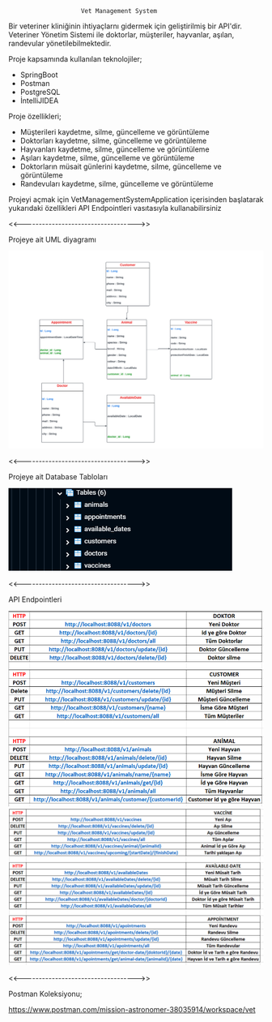                         Vet Management System
Bir veteriner kliniğinin ihtiyaçlarnı gidermek için geliştirilmiş bir API'dir.
Veteriner Yönetim Sistemi  ile doktorlar, müşteriler, hayvanlar, aşılan, 
randevular yönetilebilmektedir.

Proje kapsamında kullanılan teknolojiler;
* SpringBoot
* Postman
* PostgreSQL
* İntelliJIDEA


Proje özellikleri;
* Müşterileri kaydetme, silme, güncelleme ve görüntüleme
* Doktorları kaydetme, silme, güncelleme ve görüntüleme
* Hayvanları kaydetme, silme, güncelleme ve görüntüleme
* Aşıları kaydetme, silme, güncelleme ve görüntüleme
* Doktorların müsait günlerini kaydetme, silme, güncelleme ve görüntüleme
* Randevuları kaydetme, silme, güncelleme ve görüntüleme


Projeyi açmak için VetManagementSystemApplication içerisinden başlatarak yukarıdaki 
özellikleri API Endpointleri vasıtasıyla kullanabilirsiniz

<<----------------------------------->>

Projeye ait UML diyagramı

![diyagram.PNG](media%2Fdiyagram.PNG)

<<----------------------------------->>


Projeye ait Database Tabloları

![DataTablo.PNG](media%2FDataTablo.PNG)

<<----------------------------------->>

API Endpointleri

![1.PNG](media%2F1.PNG)
![2.PNG](media%2F2.PNG)

<<----------------------------------->>


Postman Koleksiyonu;

https://www.postman.com/mission-astronomer-38035914/workspace/vet
